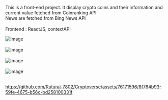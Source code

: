 This is a front-end project. It display crypto coins and their information and current value fetched from Coinranking API </br>
News are fetched from Bing News API</br></br>
Frontend : ReactJS, contextAPI

![image](https://github.com/Ruturaj-7802/Cryptoverse/assets/76171596/574db0b5-a79f-4d93-b367-829ceb4e3642) </br> </br>
![image](https://github.com/Ruturaj-7802/Cryptoverse/assets/76171596/c3732d4c-14f3-4cda-9675-1946fb51e62f) </br> </br>
![image](https://github.com/Ruturaj-7802/Cryptoverse/assets/76171596/abbb6779-3fd4-440e-a7a6-35888e11fced) </br> </br>
![image](https://github.com/Ruturaj-7802/Cryptoverse/assets/76171596/77f6d834-8f56-4b89-a732-b6a63ff98891) </br> </br>






https://github.com/Ruturaj-7802/Cryptoverse/assets/76171596/8f764b93-59fe-4675-b56c-bd258100331f

